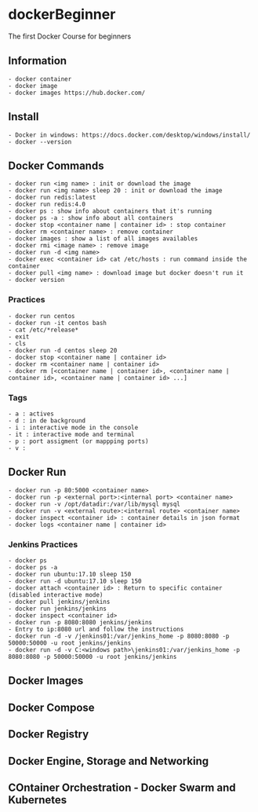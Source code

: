 # dockerBeginner
The first Docker Course for beginners

## Information 
    - docker container
    - docker image
    - docker images https://hub.docker.com/

## Install 
    - Docker in windows: https://docs.docker.com/desktop/windows/install/
    - docker --version

## Docker Commands
    - docker run <img name> : init or download the image
    - docker run <img name> sleep 20 : init or download the image
    - docker run redis:latest
    - docker run redis:4.0
    - docker ps : show info about containers that it's running
    - docker ps -a : show info about all containers
    - docker stop <container name | container id> : stop container
    - docker rm <container name> : remove container
    - docker images : show a list of all images availables
    - docker rmi <image name> : remove image
    - docker run -d <img name>
    - docker exec <container id> cat /etc/hosts : run command inside the container
    - docker pull <img name> : download image but docker doesn't run it
    - docker version
    
### Practices
    - docker run centos
    - docker run -it centos bash
    - cat /etc/*release*
    - exit
    - cls
    - docker run -d centos sleep 20 
    - docker stop <container name | container id>
    - docker rm <container name | container id>
    - docker rm [<container name | container id>, <container name | container id>, <container name | container id> ...]

### Tags
    - a : actives
    - d : in de background
    - i : interactive mode in the console
    - it : interactive mode and terminal
    - p : port assigment (or mappping ports)
    - v :

## Docker Run
    - docker run -p 80:5000 <container name>
    - docker run -p <external port>:<internal port> <container name>
    - docker run -v /opt/datadir:/var/lib/mysql mysql
    - docker run -v <external route>:<internal route> <container name>
    - docker inspect <container id> : container details in json format
    - docker logs <container name | container id>

### Jenkins Practices
    - docker ps
    - docker ps -a
    - docker run ubuntu:17.10 sleep 150
    - docker run -d ubuntu:17.10 sleep 150
    - docker attach <container id> : Return to specific container (disabled interactive mode)
    - docker pull jenkins/jenkins
    - docker run jenkins/jenkins
    - docker inspect <container id>
    - docker run -p 8080:8080 jenkins/jenkins
    - Entry to ip:8080 url and follow the instructions
    - docker run -d -v /jenkins01:/var/jenkins_home -p 8080:8080 -p 50000:50000 -u root jenkins/jenkins
    - docker run -d -v C:<windows path>\jenkins01:/var/jenkins_home -p 8080:8080 -p 50000:50000 -u root jenkins/jenkins

## Docker Images


## Docker Compose


## Docker Registry



## Docker Engine, Storage and Networking


## COntainer Orchestration - Docker Swarm and Kubernetes

